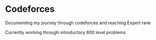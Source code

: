 # Codeforces

Documenting my journey through codeforces and reaching Expert rank

Currently working through introductory 800 level problems
